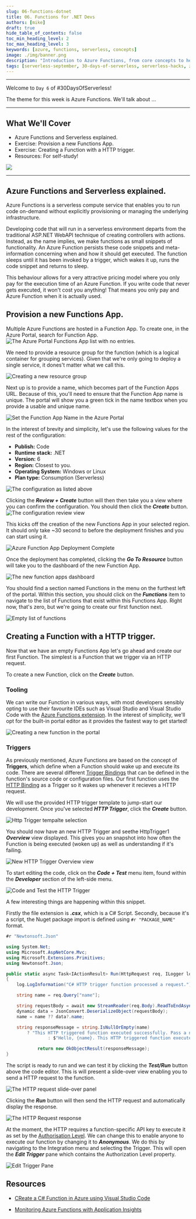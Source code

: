 ```yaml
---
slug: 06-functions-dotnet
title: 06. Functions for .NET Devs
authors: [mike]
draft: true
hide_table_of_contents: false 
toc_min_heading_level: 2
toc_max_heading_level: 3
keywords: [azure, functions, serverless, concepts]
image: ./img/banner.png
description: "Introduction to Azure Functions, from core concepts to hello world!" 
tags: [serverless-september, 30-days-of-serverless, serverless-hacks, zero-to-hero, ask-the-expert, azure-functions, azure-container-apps, azure-event-grid, azure-logic-apps, serverless-e2e]
---
```


<head>
  <meta name="twitter:url" 
    content="https://azure.github.io/Cloud-Native/blog/functions-1" />
  <meta name="twitter:title" 
    content="#30DaysOfServerless: Azure Functions Fundamentals" />
  <meta name="twitter:description" 
    content="#30DaysOfServerless: Azure Functions Fundamentals" />
  <meta name="twitter:image"
    content="https://azure.github.io/Cloud-Native/img/banners/post-kickoff.png" />
  <meta name="twitter:card" content="summary_large_image" />
  <meta name="twitter:creator" 
    content="@nitya" />
  <meta name="twitter:site" content="@AzureAdvocates" /> 
  <link rel="canonical" 
    href="https://azure.github.io/Cloud-Native/blog/06-functions-dotnet" />
</head>

---

Welcome to `Day 6` of #30DaysOfServerless!

The theme for this week is Azure Functions. We'll talk about ...

---

## What We'll Cover
 * Azure Functions and Serverless explained.
 * Exercise: Provision a new Functions App.
 * Exercise: Creating a Function with a HTTP trigger.
 * Resources: For self-study!

![](./img/banner.png)

---


## Azure Functions and Serverless explained.
Azure Functions is a serverless compute service that enables you to run code on-demand without explicitly provisioning or managing the underlying infrastructure. 

Developing code that will run in a serverless environment departs from the traditional ASP.NET WebAPI technique of creating controllers with actions. Instead, as the name implies, we make functions as small snippets of functionality. An Azure Function persists these code snippets and meta-information concerning when and how it should get executed. The function sleeps until it has been invoked by a trigger, which wakes it up, runs the code snippet and returns to sleep.

This behaviour allows for a very attractive pricing model where you only pay for the execution time of an Azure Function. If you write code that never gets executed, it won't cost you anything! That means you only pay and Azure Function when it is actually used.

## Provision a new Functions App.
Multiple Azure Functions are hosted in a Function App. To create one, in the Azure Portal, search for Function App.
![The Azure Portal Functions App list with no entries.](img/Step1-NewFunctionsApp.png)

We need to provide a resource group for the function (which is a logical container for grouping services). Given that we're only going to deploy a single service, it dones't matter what we call this. 

![Creating a new resource group](img/Step2-ResourceGroup.png)

Next up is to provide a name, which becomes part of the Function Apps URL. Because of this, you'll need to ensure that the Function App name is unique. The portal will show you a green tick in the name textbox when you provide a usable and unique name. 

![Set the Function App Name in the Azure Portal](img/Step3-NameTheFunctionApp.png)


In the interest of brevity and simplicity, let's use the following values for the rest of the configuration:

- **Publish:** Code
- **Runtime stack:** .NET
- **Version:** 6
- **Region:** Closest to you.
- **Operating System:** Windows or Linux
- **Plan type:** Consumption (Serverless)

![The configuration as listed above](img/Step4-Config.png)

Clicking the ***Review + Create*** button will then then take you a view where you can confirm the configuration. You should then click the ***Create*** button. 
![The configuration review view](img/Step5-Review.png)

This kicks off the creation of the new Functions App in your selected region. It should only take ~30 second to before the deployment finishes and you can start using it.

![Azure Function App Deployment Complete](img/Step6-DeploymentComplete.png)

Once the deployment has completed, clicking the ***Go To Resource*** button will take you to the dashboard of the new Function App. 

![The new function apps dashboard](img/Step6-DeploymentComplete.png)

You should find a section named Functions in the menu on the furthest left of the portal. Within this section, you should click on the ***Functions*** item to navigate to the list of Functions that exist within this Functions App. Right now, that's zero, but we're going to create our first function next.

![Empty list of functions](img/Step8-EmptyFunctionsList.png)

## Creating a Function with a HTTP trigger.

Now that we have an empty Functions App let's go ahead and create our first Function. The simplest is a Function that we trigger via an HTTP request.

To create a new Function, click on the ***Create*** button. 

### Tooling 
We can write our Function in various ways, with most developers sensibly opting to use their favourite IDEs such as Visual Studio and Visual Studio Code with the [Azure Functions extension](https://marketplace.visualstudio.com/items?itemName=ms-azuretools.vscode-azurefunctions). In the interest of simplicity, we'll opt for the built-in portal editor as it provides the fastest way to get started! 

![Creating a new function in the portal](img/Step9-CreateFirstFunction.png)

### Triggers 
As previously mentioned, Azure Functions are based on the concept of **Triggers**, which define when a Function should wake up and execute its code. There are several different [Trigger Bindings](https://docs.microsoft.com/en-us/azure/azure-functions/functions-triggers-bindings) that can be defined in the function's source code or configuration files. Our first function uses the [HTTP Binding](https://docs.microsoft.com/en-us/azure/azure-functions/functions-bindings-http-webhook?tabs=in-process%2Cfunctionsv2&pivots=programming-language-csharp) as a Trigger so it wakes up whenever it recieves a HTTP request. 

We will use the provided HTTP trigger template to jump-start our development. Once you've selected ***HTTP Trigger***, click the ***Create*** button. 

![Http Trigger tempalte selection](img/Step10-HttpTrigger.png)

You should now have an new HTTP Trigger and seethe HttpTrigger1 ***Overview*** view displayed. This gives you an snapshot into how often the Function is being executed (woken up) as well as understanding if it's failing.

![New HTTP Trigger Overview view](img/Step11-NewHttpTrigger.png)


To start editing the code, click on the ***Code + Test*** menu item, found within the ***Developer*** section of the left-side menu. 

![Code and Test the HTTP Trigger](img/Step12-CodeAndTestHttp.png)

A few interesting things are happening within this snippet. 

Firstly the file extension is ***.csx***, which is a C# Script. Secondly, because it's a script, the Nuget package import is defined using ```#r "PACKAGE_NAME"``` format. 

```csharp
#r "Newtonsoft.Json"

using System.Net;
using Microsoft.AspNetCore.Mvc;
using Microsoft.Extensions.Primitives;
using Newtonsoft.Json;

public static async Task<IActionResult> Run(HttpRequest req, ILogger log)
{
    log.LogInformation("C# HTTP trigger function processed a request.");

    string name = req.Query["name"];

    string requestBody = await new StreamReader(req.Body).ReadToEndAsync();
    dynamic data = JsonConvert.DeserializeObject(requestBody);
    name = name ?? data?.name;

    string responseMessage = string.IsNullOrEmpty(name)
        ? "This HTTP triggered function executed successfully. Pass a name in the query string or in the request body for a personalized response."
                : $"Hello, {name}. This HTTP triggered function executed successfully.";

            return new OkObjectResult(responseMessage);
}
```

The script is ready to run and we can test it by clicking the ***Test/Run*** button above the code editor. This is will present a slide-over view enabling you to send a HTTP request to the function.

![The HTTP request slide-over panel](img/Step13-TestAndRun.png)

Clicking the ***Run*** button will then send the HTTP request and automatically display the response. 

![The HTTP Request response](img/Step14-RunningTheApp.png)

At the moment, the HTTP requires a function-specific API key to execute it as set by the [Authorisation Level](https://docs.microsoft.com/en-us/azure/azure-functions/functions-bindings-http-webhook-trigger?tabs=csharp-script%2Cfunctionsv2&pivots=programming-language-csharp#http-auth). We can change this to enable anyone to execute our function by changing it to ***Anonymous***. We do this by navigating to the Integration menu and selecting the Trigger. This will open the ***Edit Trigger*** pane which contains the Authorization Level property. 

![Edit Trigger Pane](img/Step15-HttpIntegration.png)

## Resources

- [CReate a C# Function in Azure using Visual Studio Code](https://docs.microsoft.com/en-us/azure/azure-functions/create-first-function-vs-code-csharp?tabs=in-process)

- [Monitoring Azure Functions with Application Insights](https://docs.microsoft.com/en-us/azure/azure-functions/functions-monitoring)
